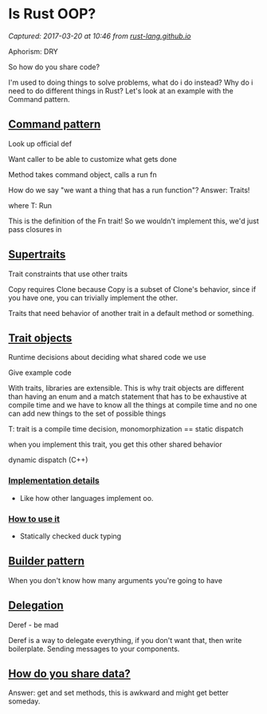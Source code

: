 # Is Rust OOP?

_Captured: 2017-03-20 at 10:46 from [rust-lang.github.io](https://rust-lang.github.io/book/second-edition/ch17-00-oop.html)_

Aphorism: DRY

So how do you share code?

I'm used to doing things to solve problems, what do i do instead? Why do i need to do different things in Rust? Let's look at an example with the Command pattern.

## [Command pattern](https://rust-lang.github.io/book/second-edition/ch17-00-oop.html)

Look up official def

Want caller to be able to customize what gets done

Method takes command object, calls a run fn

How do we say "we want a thing that has a run function"? Answer: Traits!

where T: Run

This is the definition of the Fn trait! So we wouldn't implement this, we'd just pass closures in

## [Supertraits](https://rust-lang.github.io/book/second-edition/ch17-00-oop.html)

Trait constraints that use other traits

Copy requires Clone because Copy is a subset of Clone's behavior, since if you have one, you can trivially implement the other.

Traits that need behavior of another trait in a default method or something.

## [Trait objects](https://rust-lang.github.io/book/second-edition/ch17-00-oop.html)

Runtime decisions about deciding what shared code we use

Give example code

With traits, libraries are extensible. This is why trait objects are different than having an enum and a match statement that has to be exhaustive at compile time and we have to know all the things at compile time and no one can add new things to the set of possible things

T: trait is a compile time decision, monomorphization == static dispatch

when you implement this trait, you get this other shared behavior

dynamic dispatch (C++)

### [Implementation details](https://rust-lang.github.io/book/second-edition/ch17-00-oop.html)

  * Like how other languages implement oo.

### [How to use it](https://rust-lang.github.io/book/second-edition/ch17-00-oop.html)

  * Statically checked duck typing

## [Builder pattern](https://rust-lang.github.io/book/second-edition/ch17-00-oop.html)

When you don't know how many arguments you're going to have

## [Delegation](https://rust-lang.github.io/book/second-edition/ch17-00-oop.html)

Deref - be mad

Deref is a way to delegate everything, if you don't want that, then write boilerplate. Sending messages to your components.

## [How do you share data?](https://rust-lang.github.io/book/second-edition/ch17-00-oop.html)

Answer: get and set methods, this is awkward and might get better someday.
